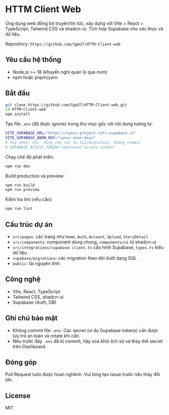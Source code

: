 # HTTM Client Web

Ứng dụng web đồng bộ truyện/tin tức, xây dựng với Vite + React + TypeScript, Tailwind CSS và shadcn-ui. Tích hợp Supabase cho xác thực và dữ liệu.

Repository: `https://github.com/Sgm27/HTTM-Client-web`

## Yêu cầu hệ thống

- Node.js >= 18 (khuyến nghị quản lý qua nvm)
- npm hoặc pnpm/yarn

## Bắt đầu

```sh
git clone https://github.com/Sgm27/HTTM-Client-web.git
cd HTTM-Client-web
npm install
```

Tạo file `.env` (đã được ignore) trong thư mục gốc với nội dung tương tự:

```sh
VITE_SUPABASE_URL="https://<your-project-ref>.supabase.co"
VITE_SUPABASE_ANON_KEY="<your-anon-key>"
# Tuỳ chọn: chỉ dùng cho tác vụ CLI/migration, không commit
# SUPABASE_ACCESS_TOKEN="<personal-access-token>"
```

Chạy chế độ phát triển:

```sh
npm run dev
```

Build production và preview:

```sh
npm run build
npm run preview
```

Kiểm tra lint (nếu cần):

```sh
npm run lint
```

## Cấu trúc dự án

- `src/pages`: các trang như `Home`, `Auth`, `Account`, `Upload`, `StoryDetail`
- `src/components`: component dùng chung, `components/ui` từ shadcn-ui
- `src/integrations/supabase`: `client.ts` cấu hình Supabase, `types.ts` kiểu dữ liệu
- `supabase/migrations`: các migration theo dõi dưới dạng SQL
- `public`: tài nguyên tĩnh

## Công nghệ

- Vite, React, TypeScript
- Tailwind CSS, shadcn-ui
- Supabase (Auth, DB)

## Ghi chú bảo mật

- Không commit file `.env`. Các secret (ví dụ Supabase tokens) cần được lưu trữ an toàn và rotate khi cần.
- Nếu trước đây `.env` đã bị commit, hãy xoá khỏi lịch sử và thay thế secret trên Dashboard.

## Đóng góp

Pull Request luôn được hoan nghênh. Vui lòng tạo issue trước nếu thay đổi lớn.

## License

MIT
